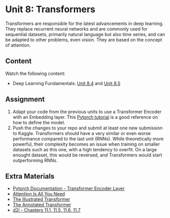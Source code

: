 # Unit 8: Transformers

Transformers are responsible for the latest advancements in deep learning. They replace recurrent neural networks and are commonly used for sequential datasets, primarily natural language but also time series, and can be adapted to other problems, even vision.
They are based on the concept of attention.

## Content

Watch the following content:

- Deep Learning Fundamentals: [Unit 8.4](https://lightning.ai/courses/deep-learning-fundamentals/unit-8.0-natural-language-processing-and-large-language-models/8.4-from-rnns-to-the-transformer-architecture/) and [Unit 8.5](https://lightning.ai/courses/deep-learning-fundamentals/unit-8.0-natural-language-processing-and-large-language-models/8.5-understanding-self-attention/)

 ## Assignment
1. Adapt your code from the previous units to use a Transformer Encoder with an Embedding layer. This [Pytorch tutorial](https://pytorch.org/tutorials/beginner/transformer_tutorial.html) is a good reference on how to define the model.
2. Push the changes to your repo and submit at least one new submission to Kaggle. Transformers should have a very similar or even worse performance compared to the last unit (RNNs). While theoretically more powerful, their complexity becomes an issue when training on smaller datasets such as this one, with a high tendency to overfit. On a large enought dataset, this would be reversed, and Transformers would start outperforming RNNs.

## Extra Materials
- [Pytorch Documentation - Transformer Encoder Layer](https://pytorch.org/docs/stable/generated/torch.nn.TransformerEncoderLayer.html)
- [Attention Is All You Need](https://arxiv.org/abs/1706.03762)
- [The Illustrated Transformer](https://jalammar.github.io/illustrated-transformer/)
- [The Annotated Transformer](https://nlp.seas.harvard.edu/2018/04/03/attention.html)
- [d2l - Chapters 11.1, 11.5, 11.6, 11.7](https://d2l.ai/chapter_attention-mechanisms-and-transformers/index.html)